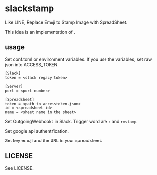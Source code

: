 # slackstamp
Like LINE, Replace Emoji to Stamp Image with SpreadSheet.

This idea is an implementation of .

## usage

Set conf.toml or environment variables. If you use the variables, set raw json into ACCESS_TOKEN.

```
[Slack]
token = <slack regacy token>

[Server]
port = <port number>

[Spreadsheet]
token = <path to accesstoken.json>
id = <spreadsheet id>
name = <sheet name in the sheet>

```

Set OutgoingWebhooks in Slack. Trigger word are  `:` and `rmstamp`.

Set google api authentification.

Set key emoji and the URL in your spreadsheet.

## LICENSE

See LICENSE. 
